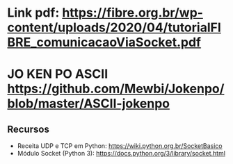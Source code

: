 # Link pdf: https://fibre.org.br/wp-content/uploads/2020/04/tutorialFIBRE_comunicacaoViaSocket.pdf
# JO KEN PO ASCII https://github.com/Mewbi/Jokenpo/blob/master/ASCII-jokenpo


## Recursos

 + Receita UDP e TCP em Python: https://wiki.python.org.br/SocketBasico
 + Módulo Socket (Python 3): https://docs.python.org/3/library/socket.html
